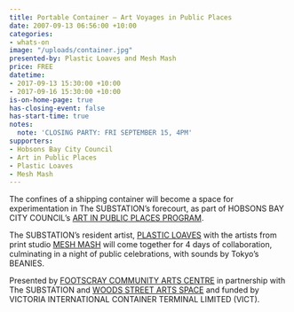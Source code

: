 ```yaml
---
title: Portable Container – Art Voyages in Public Places
date: 2007-09-13 06:56:00 +10:00
categories:
- whats-on
image: "/uploads/container.jpg"
presented-by: Plastic Loaves and Mesh Mash
price: FREE
datetime:
- 2017-09-13 15:30:00 +10:00
- 2017-09-16 15:30:00 +10:00
is-on-home-page: true
has-closing-event: false
has-start-time: true
notes:
  note: 'CLOSING PARTY: FRI SEPTEMBER 15, 4PM'
supporters:
- Hobsons Bay City Council
- Art in Public Places
- Plastic Loaves
- Mesh Mash
---
```


The confines of a shipping container will become a space for experimentation in The SUBSTATION’s forecourt, as part of HOBSONS BAY CITY COUNCIL’s [ART IN PUBLIC PLACES PROGRAM](https://www.facebook.com/Artinpublicplaces/).

The SUBSTATION’s resident artist, [PLASTIC LOAVES](http://www.plasticloaves.com/) with the artists from print studio [MESH MASH](http://www.meshmashdesign.com.au/) will come together for 4 days of collaboration, culminating in a night of public celebrations, with sounds by Tokyo’s BEANIES.

Presented by [FOOTSCRAY COMMUNITY ARTS CENTRE](http://footscrayarts.com/) in partnership with The SUBSTATION and [WOODS STREET ARTS SPACE](https://www.facebook.com/woodsstreetarts/) and funded by VICTORIA INTERNATIONAL CONTAINER TERMINAL LIMITED (VICT).